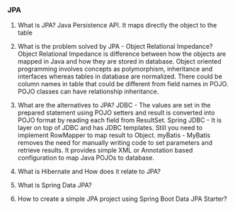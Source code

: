 ### JPA
1. What is JPA?
   Java Persistence API. It maps directly the object to the table
   
2. What is the problem solved by JPA - Object Relational Impedance?   
   Object Relational Impedance is difference between how the objects are mapped in Java and how they are stored in database. Object oriented programming involves concepts as polymorphism,
   inheritance and interfaces whereas tables in database are normalized. 
   There could be column names in table that could be different from field names in POJO.
   POJO classes can have relationship inheritance. 
   
3. What are the alternatives to JPA?
   JDBC         - The values are set in the prepared statement using POJO setters and result is converted into POJO format by reading each field from ResultSet.
   Spring JDBC  - It is layer on top of JDBC and has JDBC templates. Still you need to implement RowMapper to map result to Object. 
   myBatis      - MyBatis removes the need for manually writing code to set parameters and retrieve results. It provides simple XML or Annotation based configuration to map Java POJOs to database.
   
4. What is Hibernate and How does it relate to JPA?
    
5. What is Spring Data JPA?
6. How to create a simple JPA project using Spring Boot Data JPA Starter?
